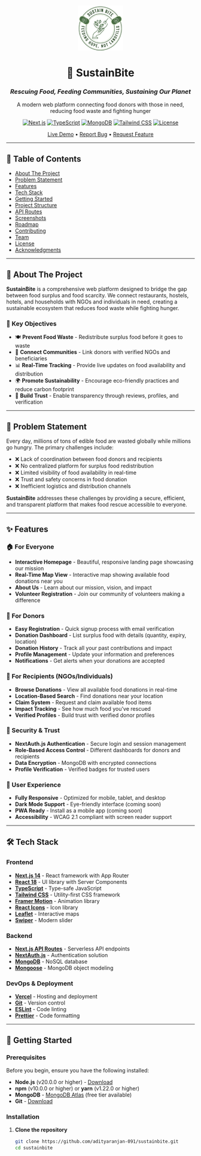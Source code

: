 <div align="center">
  <img src="/public/logo.jpg" alt="SustainBite Logo" width="120" height="120">
  
  # 🌱 SustainBite
  
  ### *Rescuing Food, Feeding Communities, Sustaining Our Planet*
  
  <p align="center">
    A modern web platform connecting food donors with those in need, reducing food waste and fighting hunger
  </p>

[![Next.js](https://img.shields.io/badge/Next.js-14-black?style=for-the-badge&logo=next.js)](https://nextjs.org/)
[![TypeScript](https://img.shields.io/badge/TypeScript-5.0-blue?style=for-the-badge&logo=typescript)](https://www.typescriptlang.org/)
[![MongoDB](https://img.shields.io/badge/MongoDB-7.0-green?style=for-the-badge&logo=mongodb)](https://www.mongodb.com/)
[![Tailwind CSS](https://img.shields.io/badge/Tailwind-3.0-38B2AC?style=for-the-badge&logo=tailwind-css)](https://tailwindcss.com/)
[![License](https://img.shields.io/badge/License-MIT-yellow?style=for-the-badge)](LICENSE)

[Live Demo](https://sustainbite.vercel.app) • [Report Bug](https://github.com/adityaranjan-091/sustainbite/issues) • [Request Feature](https://github.com/adityaranjan-091/sustainbite/issues)

</div>

---

## 📖 Table of Contents

- [About The Project](#-about-the-project)
- [Problem Statement](#-problem-statement)
- [Features](#-features)
- [Tech Stack](#-tech-stack)
- [Getting Started](#-getting-started)
- [Project Structure](#-project-structure)
- [API Routes](#-api-routes)
- [Screenshots](#-screenshots)
- [Roadmap](#-roadmap)
- [Contributing](#-contributing)
- [Team](#-team)
- [License](#-license)
- [Acknowledgments](#-acknowledgments)

---

## 🌟 About The Project

**SustainBite** is a comprehensive web platform designed to bridge the gap between food surplus and food scarcity. We connect restaurants, hostels, hotels, and households with NGOs and individuals in need, creating a sustainable ecosystem that reduces food waste while fighting hunger.

### 🎯 Key Objectives

- 🍽️ **Prevent Food Waste** - Redistribute surplus food before it goes to waste
- 🤝 **Connect Communities** - Link donors with verified NGOs and beneficiaries
- 📊 **Real-Time Tracking** - Provide live updates on food availability and distribution
- 🌍 **Promote Sustainability** - Encourage eco-friendly practices and reduce carbon footprint
- 💚 **Build Trust** - Enable transparency through reviews, profiles, and verification

---

## 🧩 Problem Statement

Every day, millions of tons of edible food are wasted globally while millions go hungry. The primary challenges include:

- ❌ Lack of coordination between food donors and recipients
- ❌ No centralized platform for surplus food redistribution
- ❌ Limited visibility of food availability in real-time
- ❌ Trust and safety concerns in food donation
- ❌ Inefficient logistics and distribution channels

**SustainBite** addresses these challenges by providing a secure, efficient, and transparent platform that makes food rescue accessible to everyone.

---

## ✨ Features

### 🏠 For Everyone

- **Interactive Homepage** - Beautiful, responsive landing page showcasing our mission
- **Real-Time Map View** - Interactive map showing available food donations near you
- **About Us** - Learn about our mission, vision, and impact
- **Volunteer Registration** - Join our community of volunteers making a difference

### 👤 For Donors

- **Easy Registration** - Quick signup process with email verification
- **Donation Dashboard** - List surplus food with details (quantity, expiry, location)
- **Donation History** - Track all your past contributions and impact
- **Profile Management** - Update your information and preferences
- **Notifications** - Get alerts when your donations are accepted

### 🏢 For Recipients (NGOs/Individuals)

- **Browse Donations** - View all available food donations in real-time
- **Location-Based Search** - Find donations near your location
- **Claim System** - Request and claim available food items
- **Impact Tracking** - See how much food you've rescued
- **Verified Profiles** - Build trust with verified donor profiles

### 🔐 Security & Trust

- **NextAuth.js Authentication** - Secure login and session management
- **Role-Based Access Control** - Different dashboards for donors and recipients
- **Data Encryption** - MongoDB with encrypted connections
- **Profile Verification** - Verified badges for trusted users

### 📱 User Experience

- **Fully Responsive** - Optimized for mobile, tablet, and desktop
- **Dark Mode Support** - Eye-friendly interface (coming soon)
- **PWA Ready** - Install as a mobile app (coming soon)
- **Accessibility** - WCAG 2.1 compliant with screen reader support

---

## 🛠️ Tech Stack

### Frontend

- **[Next.js 14](https://nextjs.org/)** - React framework with App Router
- **[React 18](https://react.dev/)** - UI library with Server Components
- **[TypeScript](https://www.typescriptlang.org/)** - Type-safe JavaScript
- **[Tailwind CSS](https://tailwindcss.com/)** - Utility-first CSS framework
- **[Framer Motion](https://www.framer.com/motion/)** - Animation library
- **[React Icons](https://react-icons.github.io/react-icons/)** - Icon library
- **[Leaflet](https://leafletjs.com/)** - Interactive maps
- **[Swiper](https://swiperjs.com/)** - Modern slider

### Backend

- **[Next.js API Routes](https://nextjs.org/docs/app/building-your-application/routing/route-handlers)** - Serverless API endpoints
- **[NextAuth.js](https://next-auth.js.org/)** - Authentication solution
- **[MongoDB](https://www.mongodb.com/)** - NoSQL database
- **[Mongoose](https://mongoosejs.com/)** - MongoDB object modeling

### DevOps & Deployment

- **[Vercel](https://vercel.com/)** - Hosting and deployment
- **[Git](https://git-scm.com/)** - Version control
- **[ESLint](https://eslint.org/)** - Code linting
- **[Prettier](https://prettier.io/)** - Code formatting

---

## 🚀 Getting Started

### Prerequisites

Before you begin, ensure you have the following installed:

- **Node.js** (v20.0.0 or higher) - [Download](https://nodejs.org/)
- **npm** (v10.0.0 or higher) or **yarn** (v1.22.0 or higher)
- **MongoDB** - [MongoDB Atlas](https://www.mongodb.com/cloud/atlas) (free tier available)
- **Git** - [Download](https://git-scm.com/)

### Installation

1. **Clone the repository**
   ```bash
   git clone https://github.com/adityaranjan-091/sustainbite.git
   cd sustainbite
   ```
